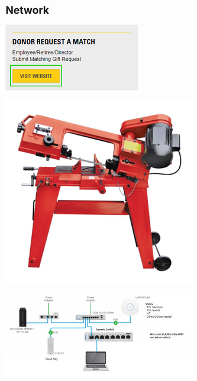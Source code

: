 # Network



![Unifi Cloud Key](../.gitbook/assets/image%20%2855%29.png)



![Unifi Security Gateway](../.gitbook/assets/image%20%2858%29.png)



![](../.gitbook/assets/new-rcl-network.jpg)



